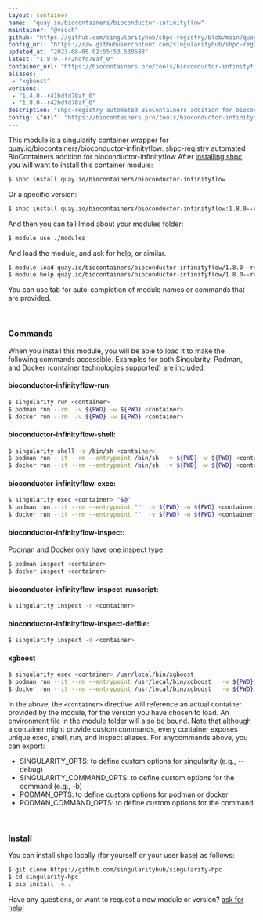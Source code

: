 ```yaml
---
layout: container
name:  "quay.io/biocontainers/bioconductor-infinityflow"
maintainer: "@vsoch"
github: "https://github.com/singularityhub/shpc-registry/blob/main/quay.io/biocontainers/bioconductor-infinityflow/container.yaml"
config_url: "https://raw.githubusercontent.com/singularityhub/shpc-registry/main/quay.io/biocontainers/bioconductor-infinityflow/container.yaml"
updated_at: "2023-08-06 02:55:53.530688"
latest: "1.8.0--r42hdfd78af_0"
container_url: "https://biocontainers.pro/tools/bioconductor-infinityflow"
aliases:
 - "xgboost"
versions:
 - "1.4.0--r41hdfd78af_0"
 - "1.8.0--r42hdfd78af_0"
description: "shpc-registry automated BioContainers addition for bioconductor-infinityflow"
config: {"url": "https://biocontainers.pro/tools/bioconductor-infinityflow", "maintainer": "@vsoch", "description": "shpc-registry automated BioContainers addition for bioconductor-infinityflow", "latest": {"1.8.0--r42hdfd78af_0": "sha256:f200f2550fdaf45800ab3f57edf1622b759e87bce8b7c443fed33f9066e6923c"}, "tags": {"1.4.0--r41hdfd78af_0": "sha256:90943639ecd5452486b16b401d3b96ccefe5bdcae2d71d7edaed564a1fa39482", "1.8.0--r42hdfd78af_0": "sha256:f200f2550fdaf45800ab3f57edf1622b759e87bce8b7c443fed33f9066e6923c"}, "docker": "quay.io/biocontainers/bioconductor-infinityflow", "aliases": {"xgboost": "/usr/local/bin/xgboost"}}
---
```


This module is a singularity container wrapper for quay.io/biocontainers/bioconductor-infinityflow.
shpc-registry automated BioContainers addition for bioconductor-infinityflow
After [installing shpc](#install) you will want to install this container module:


```bash
$ shpc install quay.io/biocontainers/bioconductor-infinityflow
```

Or a specific version:

```bash
$ shpc install quay.io/biocontainers/bioconductor-infinityflow:1.8.0--r42hdfd78af_0
```

And then you can tell lmod about your modules folder:

```bash
$ module use ./modules
```

And load the module, and ask for help, or similar.

```bash
$ module load quay.io/biocontainers/bioconductor-infinityflow/1.8.0--r42hdfd78af_0
$ module help quay.io/biocontainers/bioconductor-infinityflow/1.8.0--r42hdfd78af_0
```

You can use tab for auto-completion of module names or commands that are provided.

<br>

### Commands

When you install this module, you will be able to load it to make the following commands accessible.
Examples for both Singularity, Podman, and Docker (container technologies supported) are included.

#### bioconductor-infinityflow-run:

```bash
$ singularity run <container>
$ podman run --rm  -v ${PWD} -w ${PWD} <container>
$ docker run --rm  -v ${PWD} -w ${PWD} <container>
```

#### bioconductor-infinityflow-shell:

```bash
$ singularity shell -s /bin/sh <container>
$ podman run --it --rm --entrypoint /bin/sh  -v ${PWD} -w ${PWD} <container>
$ docker run --it --rm --entrypoint /bin/sh  -v ${PWD} -w ${PWD} <container>
```

#### bioconductor-infinityflow-exec:

```bash
$ singularity exec <container> "$@"
$ podman run --it --rm --entrypoint ""  -v ${PWD} -w ${PWD} <container> "$@"
$ docker run --it --rm --entrypoint ""  -v ${PWD} -w ${PWD} <container> "$@"
```

#### bioconductor-infinityflow-inspect:

Podman and Docker only have one inspect type.

```bash
$ podman inspect <container>
$ docker inspect <container>
```

#### bioconductor-infinityflow-inspect-runscript:

```bash
$ singularity inspect -r <container>
```

#### bioconductor-infinityflow-inspect-deffile:

```bash
$ singularity inspect -d <container>
```


#### xgboost

```bash
$ singularity exec <container> /usr/local/bin/xgboost
$ podman run --it --rm --entrypoint /usr/local/bin/xgboost   -v ${PWD} -w ${PWD} <container> -c " $@"
$ docker run --it --rm --entrypoint /usr/local/bin/xgboost   -v ${PWD} -w ${PWD} <container> -c " $@"
```



In the above, the `<container>` directive will reference an actual container provided
by the module, for the version you have chosen to load. An environment file in the
module folder will also be bound. Note that although a container
might provide custom commands, every container exposes unique exec, shell, run, and
inspect aliases. For anycommands above, you can export:

 - SINGULARITY_OPTS: to define custom options for singularity (e.g., --debug)
 - SINGULARITY_COMMAND_OPTS: to define custom options for the command (e.g., -b)
 - PODMAN_OPTS: to define custom options for podman or docker
 - PODMAN_COMMAND_OPTS: to define custom options for the command

<br>

### Install

You can install shpc locally (for yourself or your user base) as follows:

```bash
$ git clone https://github.com/singularityhub/singularity-hpc
$ cd singularity-hpc
$ pip install -e .
```

Have any questions, or want to request a new module or version? [ask for help!](https://github.com/singularityhub/singularity-hpc/issues)